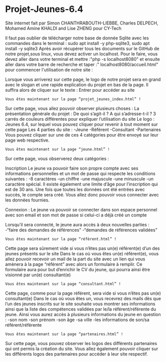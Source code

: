 # Projet-Jeunes-6.4
Site internet fait par Simon CHANTHRABOUTH-LIEBBE, Charles DELPECH, Mohamed Amine KHALDI and Lise ZHENG pour CY-Tech  

Il faut pas oublier de télécharger notre base de donnée Sqlite avec les commandes dans le terminal : sudo apt install -y php-sqlite3,
sudo apt install -y sqlite3
Après avoir récupérer tous les documents sur le GitHub de notre projet,sous linux, vous devez activer un localhost. Pour le faire, vous devez aller dans votre terminal et mettre :"php -s localhost8080" et ensuite aller dans votre barre de recherche et taper :" localhost8080/accueil.html" pour commencer l'utilisation de notre site : 

Lorsque vous arriverez sur cette page, le logo de notre projet sera en grand avec le slogan et une rapide explication du projet en bas de la page. Il suffira alors de cliquer sur le texte : Entrer pour accéder au site 

	Vous êtes maintenant sur la page “projet_jeunes_index.html” !

Sur cette page, vous allez pouvoir observer plusieurs choses :
La présentation générale du projet : 
De quoi s’agit-il ? 
A qui s’adresse-t-il  ? 
3 carrés de couleurs différentes pour expliquer l’utilisation du site
Le logo : Jeunes 6.4, sur lequel vous pouvez cliquer pour revenir à tout moment sur cette page
Les 4 parties du site : 
-Jeune 
-Référent 
-Consultant
-Partenaires
Vous pouvez cliquer sur une de ces 4 catégories pour être envoyé sur leur  page web respective.

	Vous êtes maintenant sur la page “jeune.html” !

Sur cette page, vous observerez deux catégories :

Inscription
 Le jeune va pouvoir faire son propre compte avec ses informations personnelles et un mot de passe qui respecte les conditions suivantes : 
-8 caractères
-un chiffre
-une majuscule
-une minuscule
-un caractère spécial. 
Il existe également une limite d’âge pour l’inscription qui est de 30 ans. 
Une fois que toutes les données ont été entrées avec succès, le compte sera créé.
Vous allez donc pouvoir vous connecter avec les données fournies.


Connexion : 
Le jeune va pouvoir se connecter dans son espace personnel avec son email et son mot de passe si celui-ci a déjà créé un compte

Lorsqu’il sera connecté, le jeune aura accès à deux nouvelles parties : 
-“faire des demandes de références”
-“demandes de références validées”

    Vous êtes maintenant sur la page “référent.html” !

Cette page sera sûrement vide si vous n’êtes pas un(e) référent(e) d’un des jeunes présents sur le site
Dans le cas où vous êtes un(e) référent(e), vous allez pouvoir recevoir un mail de la part du site avec un lien qui vous amènera à la page “référent” avec alors un formulaire à remplir.
	Ce formulaire aura pour but d’enrichir le CV du jeune, qui pourra ainsi être visionné par un(e) consultant(e)

    Vous êtes maintenant sur la page “consultant.html” !

Cette page, comme pour la page référent, sera vide si vous n’êtes pas un(e) consultant(e)
Dans le cas où vous êtes un, vous recevrez des mails dès que l’un des jeunes inscrits sur le site souhaite vous montrer ses informations ainsi que la liste des compétences validées par le/la référent/référente du jeune.
	Ainsi vous aurez accès à plusieurs informations du jeune en question :
-son nom
-son prénom
-son âge
-sa ville
-les informations de son/sa référent/référente

    Vous êtes maintenant sur la page “partenaires.html” !

Sur cette page, vous pouvez observer les logos des différents partenaires qui ont permis la création du site.
Vous allez également pouvoir cliquer sur les différents logos des partenaires pour accéder à leur site respectif.


